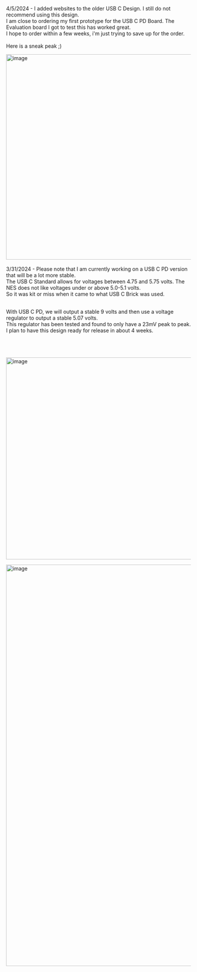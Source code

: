 4/5/2024 - I added websites to the older USB C Design.  I still do not recommend using this design. <BR>
I am close to ordering my first prototype for the USB C PD Board.  The Evaluation board I got to test this has worked great. <BR>
I hope to order within a few weeks, i'm just trying to save up for the order.  <BR> <BR>
Here is a sneak peak  ;)   <BR>

<img width="558" alt="image" src="https://github.com/ShawMerlin/NES-Power-Module-Redesign/assets/70423454/1bd24892-bb47-4855-8c47-6f78ada030e7">

<BR>
<BR>
3/31/2024 - Please note that I am currently working on a USB C PD version that will be a lot more stable. <BR>
The USB C Standard allows for voltages between 4.75 and 5.75 volts.  The NES does not like voltages under or above 5.0-5.1 volts. <BR>
So it was kit or miss when it came to what USB C Brick was used. <BR> <BR>

With USB C PD, we will output a stable 9 volts and then use a voltage regulator to output a stable 5.07 volts. <BR>
This regulator has been tested and found to only have a 23mV peak to peak. <BR>
I plan to have this design ready for release in about 4 weeks. <BR> <BR>

<BR> <BR>
<img width="549" alt="image" src="https://github.com/ShawMerlin/NES-Power-Module-Redesign/assets/70423454/5c6340fe-59f3-4669-a935-33de45a5d3e2">

<img width="1091" alt="image" src="https://github.com/ShawMerlin/NES-Power-Module-Redesign/assets/70423454/bf129cde-05b6-4e5b-91c0-a8b43c3e7c4e">
